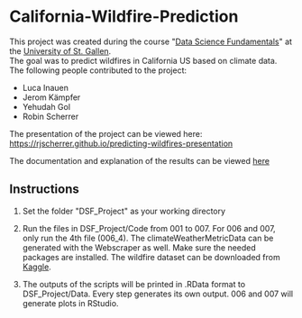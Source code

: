 # California-Wildfire-Prediction
This project was created during the course "[Data Science Fundamentals](https://www.unisg.ch/en/studium/zulassungundanmeldung/zulzusatzausbildungen/dsf)" at the [University of St. Gallen](https://www.unisg.ch/en).<br/>
The goal was to predict wildfires in California US based on climate data.<br/>
The following people contributed to the project:
- Luca Inauen
- Jerom Kämpfer
- Yehudah Gol
- Robin Scherrer

The presentation of the project can be viewed here: https://rjscherrer.github.io/predicting-wildfires-presentation

The documentation and explanation of the results can be viewed [here](https://github.com/jeromk/California-Wildfire-Prediction/blob/master/Documentation%20%26%20Results.pdf)

## Instructions

1) Set the folder "DSF_Project" as your working directory

2) Run the files in DSF_Project/Code from 001 to 007. For 006 and 007, only run the 4th file (006_4).
The climateWeatherMetricData can be generated with the Webscraper as well.
Make sure the needed packages are installed. The wildfire dataset can be downloaded from [Kaggle](https://www.kaggle.com/rtatman/188-million-us-wildfires).

3) The outputs of the scripts will be printed in .RData format to DSF_Project/Data. Every step generates its own output. 006 and 007 will generate plots in RStudio.
